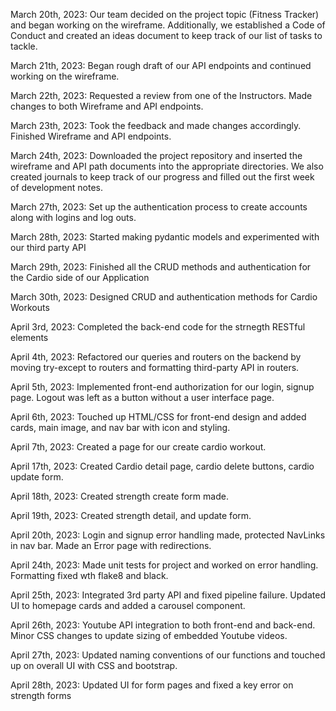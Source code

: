 March 20th, 2023:
    Our team decided on the project topic (Fitness Tracker) and began working on the wireframe. Additionally, we established a Code of Conduct and created an ideas document to keep track of our list of tasks to tackle.

March 21th, 2023:
    Began rough draft of our API endpoints and continued working on the wireframe.

March 22th, 2023:
    Requested a review from one of the Instructors.  Made changes to both Wireframe and API endpoints.

March 23th, 2023:
    Took the feedback and made changes accordingly.  Finished Wireframe and API endpoints.

March 24th, 2023:
    Downloaded the project repository and inserted the wireframe and API path documents into the appropriate directories. We also created journals to keep track of our progress and filled out the first week of development notes.

March 27th, 2023:
    Set up the authentication process to create accounts along with logins and log outs.

March 28th, 2023:
    Started making pydantic models and experimented with our third party API

March 29th, 2023:
    Finished all the CRUD methods and authentication for the Cardio side of our Application

March 30th, 2023:
    Designed CRUD and authentication methods for Cardio Workouts

April 3rd, 2023:
    Completed the back-end code for the strnegth RESTful elements

April 4th, 2023:
    Refactored our queries and routers on the backend by moving try-except to routers and formatting third-party API in routers.

April 5th, 2023:
    Implemented front-end authorization for our login, signup page.  Logout was left as a button without a user interface page.

April 6th, 2023:
    Touched up HTML/CSS for front-end design and added cards, main image, and nav bar with icon and styling.

April 7th, 2023:
    Created a page for our create cardio workout.

April 17th, 2023:
    Created Cardio detail page, cardio delete buttons, cardio update form.

April 18th, 2023:
    Created strength create form made.

April 19th, 2023:
    Created strength detail, and update form.

April 20th, 2023:
    Login and signup error handling made, protected NavLinks in nav bar.  Made an Error page with redirections.

April 24th, 2023:
    Made unit tests for project and worked on error handling.
    Formatting fixed wth flake8 and black.

April 25th, 2023:
    Integrated 3rd party API and fixed pipeline failure.  Updated UI to homepage cards and added a carousel component.

April 26th, 2023:
    Youtube API integration to both front-end and back-end.  Minor CSS changes to update sizing of embedded Youtube videos.

April 27th, 2023:
    Updated naming conventions of our functions and touched up on overall UI with CSS and bootstrap.

April 28th, 2023:
    Updated UI for form pages and fixed a key error on strength forms
